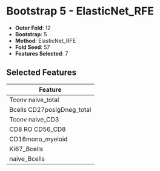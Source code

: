 # Bootstrap 5 - ElasticNet_RFE

- **Outer Fold**: 12
- **Bootstrap**: 5
- **Method**: ElasticNet_RFE
- **Fold Seed**: 57
- **Features Selected**: 7

## Selected Features

| Feature |
|---------|
| Tconv naive_total |
| Bcells CD27posIgDneg_total |
| Tconv naive_CD3 |
| CD8 RO CD56_CD8 |
| CD16mono_myeloid |
| Ki67_Bcells |
| naive_Bcells |
